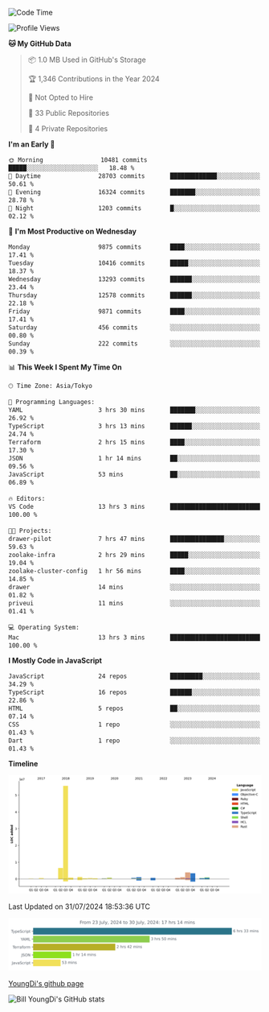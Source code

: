 <!--START_SECTION:waka-->
![Code Time](http://img.shields.io/badge/Code%20Time-829%20hrs-blue)

![Profile Views](http://img.shields.io/badge/Profile%20Views-0-blue)

**🐱 My GitHub Data** 

> 📦 1.0 MB Used in GitHub's Storage 
 > 
> 🏆 1,346 Contributions in the Year 2024
 > 
> 🚫 Not Opted to Hire
 > 
> 📜 33 Public Repositories 
 > 
> 🔑 4 Private Repositories 
 > 
**I'm an Early 🐤** 

```text
🌞 Morning                10481 commits       █████░░░░░░░░░░░░░░░░░░░░   18.48 % 
🌆 Daytime                28703 commits       █████████████░░░░░░░░░░░░   50.61 % 
🌃 Evening                16324 commits       ███████░░░░░░░░░░░░░░░░░░   28.78 % 
🌙 Night                  1203 commits        █░░░░░░░░░░░░░░░░░░░░░░░░   02.12 % 
```
📅 **I'm Most Productive on Wednesday** 

```text
Monday                   9875 commits        ████░░░░░░░░░░░░░░░░░░░░░   17.41 % 
Tuesday                  10416 commits       █████░░░░░░░░░░░░░░░░░░░░   18.37 % 
Wednesday                13293 commits       ██████░░░░░░░░░░░░░░░░░░░   23.44 % 
Thursday                 12578 commits       ██████░░░░░░░░░░░░░░░░░░░   22.18 % 
Friday                   9871 commits        ████░░░░░░░░░░░░░░░░░░░░░   17.41 % 
Saturday                 456 commits         ░░░░░░░░░░░░░░░░░░░░░░░░░   00.80 % 
Sunday                   222 commits         ░░░░░░░░░░░░░░░░░░░░░░░░░   00.39 % 
```


📊 **This Week I Spent My Time On** 

```text
🕑︎ Time Zone: Asia/Tokyo

💬 Programming Languages: 
YAML                     3 hrs 30 mins       ███████░░░░░░░░░░░░░░░░░░   26.92 % 
TypeScript               3 hrs 13 mins       ██████░░░░░░░░░░░░░░░░░░░   24.74 % 
Terraform                2 hrs 15 mins       ████░░░░░░░░░░░░░░░░░░░░░   17.30 % 
JSON                     1 hr 14 mins        ██░░░░░░░░░░░░░░░░░░░░░░░   09.56 % 
JavaScript               53 mins             ██░░░░░░░░░░░░░░░░░░░░░░░   06.89 % 

🔥 Editors: 
VS Code                  13 hrs 3 mins       █████████████████████████   100.00 % 

🐱‍💻 Projects: 
drawer-pilot             7 hrs 47 mins       ███████████████░░░░░░░░░░   59.63 % 
zoolake-infra            2 hrs 29 mins       █████░░░░░░░░░░░░░░░░░░░░   19.04 % 
zoolake-cluster-config   1 hr 56 mins        ████░░░░░░░░░░░░░░░░░░░░░   14.85 % 
drawer                   14 mins             ░░░░░░░░░░░░░░░░░░░░░░░░░   01.82 % 
priveui                  11 mins             ░░░░░░░░░░░░░░░░░░░░░░░░░   01.41 % 

💻 Operating System: 
Mac                      13 hrs 3 mins       █████████████████████████   100.00 % 
```

**I Mostly Code in JavaScript** 

```text
JavaScript               24 repos            █████████░░░░░░░░░░░░░░░░   34.29 % 
TypeScript               16 repos            ██████░░░░░░░░░░░░░░░░░░░   22.86 % 
HTML                     5 repos             ██░░░░░░░░░░░░░░░░░░░░░░░   07.14 % 
CSS                      1 repo              ░░░░░░░░░░░░░░░░░░░░░░░░░   01.43 % 
Dart                     1 repo              ░░░░░░░░░░░░░░░░░░░░░░░░░   01.43 % 
```



**Timeline**

![Lines of Code chart](https://raw.githubusercontent.com/Youngdi/Youngdi/master/assets/bar_graph.png)


 Last Updated on 31/07/2024 18:53:36 UTC
<!--END_SECTION:waka-->

![wakatime](./images/stat.svg)

[YoungDi's github page](https://youngdi.github.io)

![Bill YoungDi's GitHub stats](https://github-readme-stats.vercel.app/api?username=youngdi&count_private=true&show_icons=true)
